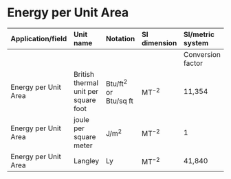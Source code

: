 # Energy per Unit Area

| Application/field | Unit name | Notation | SI dimension | SI/metric system |  | English/US system |  |
| :--- | :--- | :--- | :--- | :--- | :--- | :--- | :--- |
|  |  |  |  | Conversion factor | Unit | Conversion factor | Unit |
| Energy per Unit Area | British thermal unit per square foot | $\mathrm{Btu} / \mathrm{ft}^{2}$ or Btu/sq ft | $\mathrm{MT}^{-2}$ | 11,354 | $\mathrm{J} / \mathrm{m}^{2}$ | 1 | $\mathrm{Btu} / \mathrm{ft}^{2}$ |
| Energy per Unit Area | joule per square meter | $\mathrm{J} / \mathrm{m}^{2}$ | $\mathrm{MT}^{-2}$ | 1 | $\mathrm{J} / \mathrm{m}^{2}$ | 8.8072E-05 | $\mathrm{Btu} / \mathrm{ft}^{2}$ |
| Energy per Unit Area | Langley | Ly | $\mathrm{MT}^{-2}$ | 41,840 | $\mathrm{J} / \mathrm{m}^{2}$ | 3.6849 | $\mathrm{Btu} / \mathrm{ft}^{2}$ |
